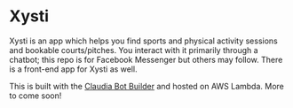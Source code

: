 # Xysti
Xysti is an app which helps you find sports and physical activity sessions and bookable courts/pitches. You interact with it primarily through a chatbot; this repo is for Facebook Messenger but others may follow. There is a front-end app for Xysti as well.

This is built with the [Claudia Bot Builder](https://github.com/claudiajs/claudia-bot-builder/) and hosted on AWS Lambda. More to come soon!

